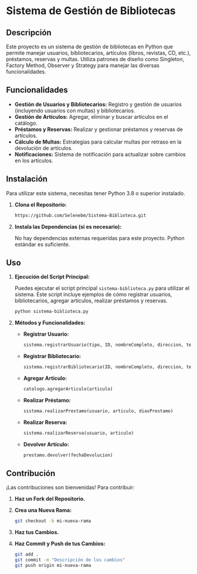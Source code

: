 # Sistema de Gestión de Bibliotecas

## Descripción

Este proyecto es un sistema de gestión de bibliotecas en Python que permite manejar usuarios, bibliotecarios, artículos (libros, revistas, CD, etc.), préstamos, reservas y multas. Utiliza patrones de diseño como Singleton, Factory Method, Observer y Strategy para manejar las diversas funcionalidades.

## Funcionalidades

- **Gestión de Usuarios y Bibliotecarios:** Registro y gestión de usuarios (incluyendo usuarios con multas) y bibliotecarios.
- **Gestión de Artículos:** Agregar, eliminar y buscar artículos en el catálogo.
- **Préstamos y Reservas:** Realizar y gestionar préstamos y reservas de artículos.
- **Cálculo de Multas:** Estrategias para calcular multas por retraso en la devolución de artículos.
- **Notificaciones:** Sistema de notificación para actualizar sobre cambios en los artículos.

## Instalación

Para utilizar este sistema, necesitas tener Python 3.8 o superior instalado.

1. **Clona el Repositorio:**

    ```bash
    https://github.com/Selenebm/Sistema-Biblioteca.git
    ```

2. **Instala las Dependencias (si es necesario):**

    No hay dependencias externas requeridas para este proyecto. Python estándar es suficiente.

## Uso

1. **Ejecución del Script Principal:**

    Puedes ejecutar el script principal `sistema-biblioteca.py` para utilizar el sistema. Este script incluye ejemplos de cómo registrar usuarios, bibliotecarios, agregar artículos, realizar préstamos y reservas.

    ```bash
    python sistema-biblioteca.py
    ```

2. **Métodos y Funcionalidades:**

    - **Registrar Usuario:**

        ```python
        sistema.registrarUsuario(tipo, ID, nombreCompleto, direccion, telefono, email, fechaNacimiento, ocupacion, **extra)
        ```

    - **Registrar Bibliotecario:**

        ```python
        sistema.registrarBibliotecario(ID, nombreCompleto, direccion, telefono, email, fechaNacimiento, ocupacion)
        ```

    - **Agregar Artículo:**

        ```python
        catalogo.agregarArticulo(articulo)
        ```

    - **Realizar Préstamo:**

        ```python
        sistema.realizarPrestamo(usuario, articulo, diasPrestamo)
        ```

    - **Realizar Reserva:**

        ```python
        sistema.realizarReserva(usuario, articulo)
        ```

    - **Devolver Artículo:**

        ```python
        prestamo.devolver(fechaDevolucion)
        ```

## Contribución

¡Las contribuciones son bienvenidas! Para contribuir:

1. **Haz un Fork del Repositorio.**
2. **Crea una Nueva Rama:**

    ```bash
    git checkout -b mi-nueva-rama
    ```

3. **Haz tus Cambios.**
4. **Haz Commit y Push de tus Cambios:**

    ```bash
    git add .
    git commit -m "Descripción de los cambios"
    git push origin mi-nueva-rama
    ```
